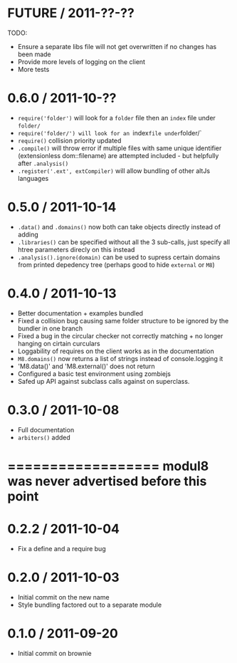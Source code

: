 FUTURE / 2011-??-??
==================
  TODO:
  * Ensure a separate libs file will not get overwritten if no changes has been made
  * Provide more levels of logging on the client
  * More tests

0.6.0 / 2011-10-??
==================
  * `require('folder')` will look for a `folder` file then an `index` file under `folder/`
  * `require('folder/') will look for an `index` file under `folder/`
  * `require()` collision priority updated
  * `.compile()` will throw error if multiple files with same unique identifier (extensionless dom::filename) are attempted included - but helpfully after `.analysis()`
  * `.register('.ext', extCompiler)` will allow bundling of other altJs languages

0.5.0 / 2011-10-14
==================
  * `.data()` and `.domains()` now both can take objects directly instead of adding
  * `.libraries()` can be specified without all the 3 sub-calls, just specify all htree parameters direcly on this instead
  * `.analysis().ignore(domain)` can be used to supress certain domains from printed depedency tree (perhaps good to hide `external` or `M8`)

0.4.0 / 2011-10-13
==================
  * Better documentation + examples bundled
  * Fixed a collision bug causing same folder structure to be ignored by the bundler in one branch
  * Fixed a bug in the circular checker not correctly matching + no longer hanging on cirtain curculars
  * Loggability of requires on the client works as in the documentation
  * `M8.domains()` now returns a list of strings instead of console.logging it
  * 'M8.data()' and 'M8.external()' does not return
  * Configured a basic test environment using zombiejs
  * Safed up API against subclass calls against on superclass.

0.3.0 / 2011-10-08
==================

  * Full documentation
  * `arbiters()` added

==================
  modul8 was never advertised before this point
==================

0.2.2 / 2011-10-04
==================

  * Fix a define and a require bug

0.2.0 / 2011-10-03
==================

  * Initial commit on the new name
  * Style bundling factored out to a separate module

0.1.0 / 2011-09-20
==================

  * Initial commit on brownie
